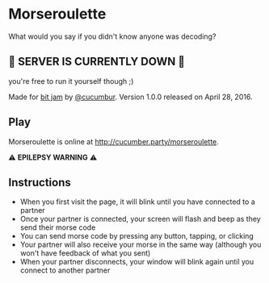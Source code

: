 # Morseroulette
What would you say if you didn't know anyone was decoding?
## 🛑 SERVER IS CURRENTLY DOWN 🛑
you're free to run it yourself though ;)


Made for [bit jam](https://itch.io/jam/bit-jam) by [@cucumbur](https://twitter.com/cucumbur).  Version 1.0.0 released on April 28, 2016.
## Play
Morseroulette is online at <http://cucumber.party/morseroulette>.

:warning: **EPILEPSY WARNING** :warning:

## Instructions
* When you first visit the page, it will blink until you have connected to a partner
* Once your partner is connected, your screen will flash and beep as they send their morse code
* You can send morse code by pressing any button, tapping, or clicking
* Your partner will also receive your morse in the same way (although you won't have feedback of what you sent)
* When your partner disconnects, your window will blink again until you connect to another partner
